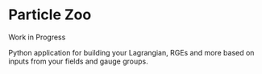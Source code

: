 # Particle Zoo

Work in Progress

Python application for building your Lagrangian, RGEs and more based on inputs from your fields and gauge groups.

